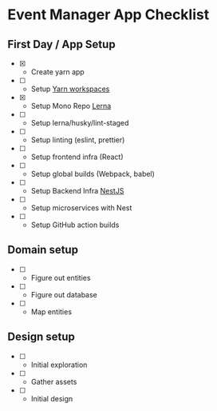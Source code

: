 # Event Manager App Checklist

## First Day / App Setup

- [x] - Create yarn app
- [ ] - Setup [Yarn workspaces](https://classic.yarnpkg.com/en/docs/workspaces/)
- [x] - Setup Mono Repo [Lerna](https://lerna.js.org/)
- [ ] - Setup lerna/husky/lint-staged
- [ ] - Setup linting (eslint, prettier)
- [ ] - Setup frontend infra (React)
- [ ] - Setup global builds (Webpack, babel)
- [ ] - Setup Backend Infra [NestJS](https://docs.nestjs.com/microservices/basics)
- [ ] - Setup microservices with Nest
- [ ] - Setup GitHub action builds

## Domain setup

- [ ] - Figure out entities
- [ ] - Figure out database
- [ ] - Map entities

## Design setup

- [ ] - Initial exploration
- [ ] - Gather assets
- [ ] - Initial design
